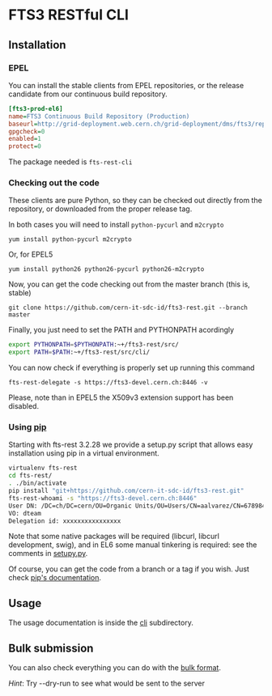 FTS3 RESTful CLI
================

Installation
------------
### EPEL
You can install the stable clients from EPEL repositories, or the release candidate from our continuous build repository.

```ini
[fts3-prod-el6]
name=FTS3 Continuous Build Repository (Production)
baseurl=http://grid-deployment.web.cern.ch/grid-deployment/dms/fts3/repos/el6/$basearch
gpgcheck=0
enabled=1
protect=0
```

The package needed is ```fts-rest-cli```

### Checking out the code
These clients are pure Python, so they can be checked out directly from the repository, or downloaded from the proper release tag.

In both cases you will need to install ```python-pycurl``` and ```m2crypto```

```
yum install python-pycurl m2crypto
```

Or, for EPEL5

```
yum install python26 python26-pycurl python26-m2crypto
```

Now, you can get the code checking out from the master branch (this is, stable)

```
git clone https://github.com/cern-it-sdc-id/fts3-rest.git --branch master
```

Finally, you just need to set the PATH and PYTHONPATH acordingly

```bash
export PYTHONPATH=$PYTHONPATH:~+/fts3-rest/src/
export PATH=$PATH:~+/fts3-rest/src/cli/
```

You can now check if everything is properly set up running this command

```
fts-rest-delegate -s https://fts3-devel.cern.ch:8446 -v
```

Please, note than in EPEL5 the X509v3 extension support has been disabled.

### Using [pip](https://pypi.python.org/pypi/pip)
Starting with fts-rest 3.2.28 we provide a setup.py script that allows easy installation using pip in a virtual environment.

```bash
virtualenv fts-rest
cd fts-rest/
. ./bin/activate
pip install "git+https://github.com/cern-it-sdc-id/fts3-rest.git"
fts-rest-whoami -s "https://fts3-devel.cern.ch:8446"
User DN: /DC=ch/DC=cern/OU=Organic Units/OU=Users/CN=aalvarez/CN=678984/CN=Alejandro Alvarez Ayllon
VO: dteam
Delegation id: xxxxxxxxxxxxxxxx
```

Note that some native packages will be required (libcurl, libcurl development, swig), and in EL6 some manual
tinkering is required: see the comments in [setupy.py](../setup.py).

Of course, you can get the code from a branch or a tag if you wish. Just check [pip's documentation](http://pip.readthedocs.org/en/latest/reference/pip_install.html#git).


Usage
-----
The usage documentation is inside the [cli](cli/README.md) subdirectory.

Bulk submission
---------------
You can also check everything you can do with the [bulk format](bulk.md).

*Hint*: Try --dry-run to see what would be sent to the server
